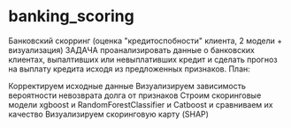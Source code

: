 # banking_scoring
Банковский скорринг (оценка "кредитоспобности" клиента, 2 модели + визуализация)
ЗАДАЧА проанализировать данные о банковских клиентах, выпалтивших или невыплативших кредит и сделать прогноз на выплату кредита исходя из предложенных признаков. План:

Корректируем исходные данные
Визуализируем зависимость вероятности невозврата долга от признаков
Строим скоринговые модели xgboost и RandomForestClassifier и Catboost и сравниваем их качество
Визуализируем скоринговую карту (SHAP)
